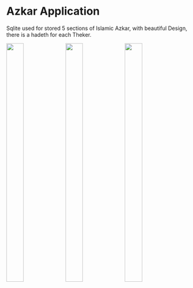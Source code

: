 # Azkar Application

Sqlite used for stored 5 sections of Islamic Azkar, with beautiful Design, there is a hadeth for each Theker.








<img src="https://user-images.githubusercontent.com/64696058/132133208-4bc7c999-394b-4335-85ee-9fb2a9e3f0ad.png" width="30%" height="40%"/>                                                                                                                                                                                                                             <img src="https://user-images.githubusercontent.com/64696058/132133292-583d74c7-6adf-4485-92cf-b0714b595a31.png" width="30%" height="40%"/>
<img src="https://user-images.githubusercontent.com/64696058/145756071-0a065b36-237e-4d07-a37b-2094998c7644.png" width="30%" height="40%"/>
